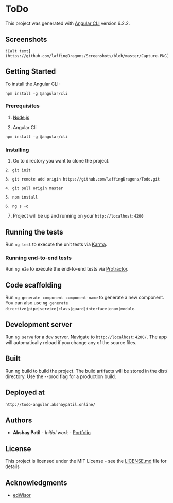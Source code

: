 # ToDo

This project was generated with [Angular CLI](https://github.com/angular/angular-cli) version 6.2.2.

## Screenshots
```
![alt text](https://github.com/laffingDragons/Screenshots/blob/master/Capture.PNG)
```

## Getting Started

To install the Angular CLI:

```
npm install -g @angular/cli
```

### Prerequisites

1. [Node.js](https://nodejs.org/en/download/)

2. Angular Cli
 

```
npm install -g @angular/cli
```

### Installing


1. Go to directory you want to clone the project.
```
2. git init
```
```
3. git remote add origin https://github.com/laffingDragons/Todo.git
```
```
4. git pull origin master
```
```
5. npm install
```
```
6. ng s -o
```

7. Project will be up and running on your `http://localhost:4200`

## Running the tests


Run `ng test` to execute the unit tests via [Karma](https://karma-runner.github.io).

###  Running end-to-end tests

Run `ng e2e` to execute the end-to-end tests via [Protractor](http://www.protractortest.org/).


## Code scaffolding

Run `ng generate component component-name` to generate a new component. You can also use `ng generate directive|pipe|service|class|guard|interface|enum|module`.


## Development server

Run `ng serve` for a dev server. Navigate to `http://localhost:4200/`. The app will automatically reload if you change any of the source files.

## Built 

Run ng build to build the project. The build artifacts will be stored in the dist/ directory. Use the --prod flag for a production build.

## Deployed at

`http://todo-angular.akshaypatil.online/`

## Authors

* **Akshay Patil** - *Initial work* - [Portfolio](https://laffingdragons.github.io/Material-Portfolio/)



## License

This project is licensed under the MIT License - see the [LICENSE.md](LICENSE.md) file for details

## Acknowledgments

* [edWisor](https://edwisor.com/)


